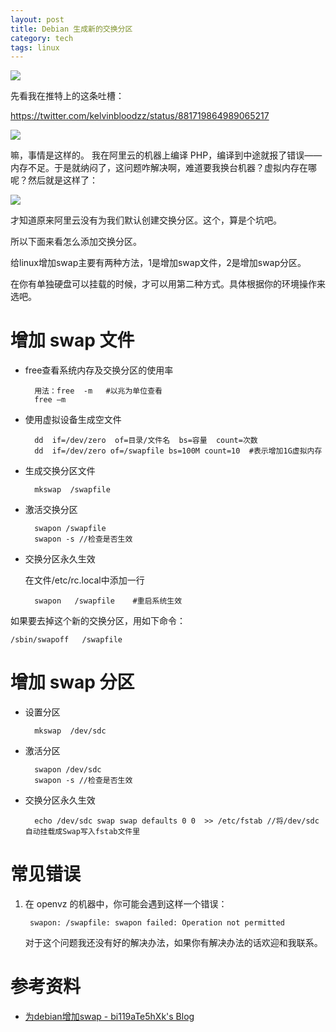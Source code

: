 ```yaml
---
layout: post
title: Debian 生成新的交换分区
category: tech
tags: linux
---
```

![](https://cdn.kelu.org/blog/tags/linux.jpg)

先看我在推特上的这条吐槽：

<https://twitter.com/kelvinbloodzz/status/881719864989065217>

![](https://cdn.kelu.org/blog/2017/07/20.49.33.png)

嘛，事情是这样的。 我在阿里云的机器上编译 PHP，编译到中途就报了错误——内存不足。于是就纳闷了，这问题咋解决啊，难道要我换台机器？虚拟内存在哪呢？然后就是这样了：

![](https://cdn.kelu.org/blog/2017/07/11.42.08.png)

才知道原来阿里云没有为我们默认创建交换分区。这个，算是个坑吧。

所以下面来看怎么添加交换分区。

给linux增加swap主要有两种方法，1是增加swap文件，2是增加swap分区。

在你有单独硬盘可以挂载的时候，才可以用第二种方式。具体根据你的环境操作来选吧。

# 增加 swap 文件

* free查看系统内存及交换分区的使用率

        用法：free  -m   #以兆为单位查看
        free –m
    
* 使用虚拟设备生成空文件

        dd  if=/dev/zero  of=目录/文件名  bs=容量  count=次数
        dd  if=/dev/zero of=/swapfile bs=100M count=10  #表示增加1G虚拟内存

* 生成交换分区文件

        mkswap  /swapfile 

* 激活交换分区

        swapon /swapfile
        swapon -s //检查是否生效
   
* 交换分区永久生效

    在文件/etc/rc.local中添加一行

        swapon   /swapfile    #重启系统生效

如果要去掉这个新的交换分区，用如下命令：

    /sbin/swapoff   /swapfile 


# 增加 swap 分区

* 设置分区

        mkswap  /dev/sdc

* 激活分区

        swapon /dev/sdc
        swapon -s //检查是否生效
   
* 交换分区永久生效

        echo /dev/sdc swap swap defaults 0 0  >> /etc/fstab //将/dev/sdc自动挂载成Swap写入fstab文件里
        
# 常见错误

1. 在 openvz 的机器中，你可能会遇到这样一个错误：

		swapon: /swapfile: swapon failed: Operation not permitted
	
	对于这个问题我还没有好的解决办法，如果你有解决办法的话欢迎和我联系。


# 参考资料

* [为debian增加swap - bi119aTe5hXk's Blog](https://blog.bi119ate5hxk.net/2017/05/14/%E4%B8%BAdebian%E5%A2%9E%E5%8A%A0swap/)